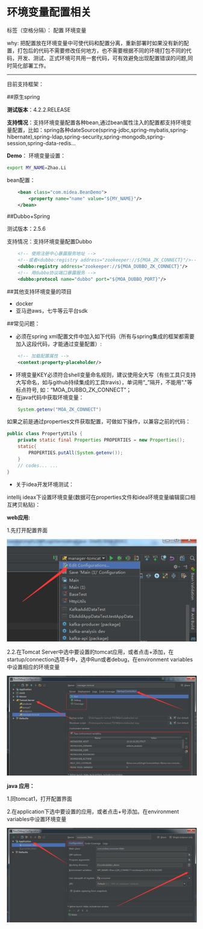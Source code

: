 # 环境变量配置相关

标签（空格分隔）： 配置 环境变量

why:
把配置放在环境变量中可使代码和配置分离，重新部署时如果没有新的配置，打包后的代码不需要修改任何地方，也不需要根据不同的环境打包不同的代码，开发、测试、正式环境可共用一套代码，可有效避免出现配置错误的问题,同时简化部署工作。

--- 
目前支持框架：

##原生spring

**测试版本**：4.2.2.RELEASE

**支持情况**：支持环境变量配置各种bean,通过bean属性注入的配置都支持环境变量配置，比如：spring各种dateSource(spring-jdbc,spring-mybatis,spring-hibernate),spring-ldap,spring-security,spring-mongodb,spring-session,spring-data-redis...

**Demo**：
环境变量设置：
```bash
export MY_NAME=Zhao.Li
```

bean配置：
```xml
    <bean class="com.midea.BeanDemo">
        <property name="name" value="${MY_NAME}"/>
    </bean>
```


##Dubbo+Spring

测试版本：2.5.6

支持情况：支持环境变量配置Dubbo

```xml
    <!-- 使用注册中心暴露服务地址 -->
    <!--或者<dubbo:registry address="zookeeper://${MOA_ZK_CONNECT}"/>-->
    <dubbo:registry address="zookeeper://${MOA_DUBBO_ZK_CONNECT}"/>
    <!-- 用dubbo协议端口暴露服务 -->
    <dubbo:protocol name="dubbo" port="${MOA_DUBBO_PORT}"/>
```

##其他支持环境变量的项目

- docker
- 亚马逊aws，七牛等云平台sdk

##常见问题：

 - 必须在spring xml配置文件中加入如下代码（所有与spring集成的框架都需要加入这段代码，才能通过变量配置）:
```xml
    <!-- 加载配置属性 -->
    <context:property-placeholder/>
```
- 环境变量KEY必须符合shell变量命名规则，建议使用全大写（有些工具只支持大写命名，如与github持续集成的工具travis），单词用“_”隔开，不能用"."等标点符号, 如：“MOA_DUBBO_ZK_CONNECT”；
- 在java代码中获取环境变量：
```java
    System.getenv("MOA_ZK_CONNECT")
```
如果之前是通过properties文件获取配置，可做如下操作，以兼容之前的代码：
```java
public class PropertyUtils {
    private static final Properties PROPERTIES = new Properties();
    static{
        PROPERTIES.putAll(System.getenv());
    }
    // codes... ...
}
```
- 关于idea开发环境测试：

intellij ideax下设置环境变量(数据可在properties文件和idea环境变量编辑窗口相互拷贝粘贴)：

**web应用:**

1.先打开配置界面

![step 1][1]

2.2.在Tomcat Server中选中要设置的tomcat应用，或者点击+添加，在startup/connection选项卡中，选中Run或者debug，在environment variables中设置相应的环境变量

![setp 2][2]

**java 应用：**

1.同tomcat1，打开配置界面

2.在application下选中要设置的应用，或者点击+号添加。在environment variables中设置环境变量

![step 2][3]



  [1]: https://raw.githubusercontent.com/289048093/mytest/master/1.png
  [2]: https://raw.githubusercontent.com/289048093/mytest/master/2.png
  [3]: https://raw.githubusercontent.com/289048093/mytest/master/3.png
